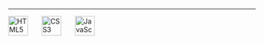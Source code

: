 
---

<div>
  <img src="https://cdn.jsdelivr.net/gh/devicons/devicon@latest/icons/html5/html5-original.svg" alt="HTML5" height="40"/>
  <img width="20"/>
  <img src="https://cdn.jsdelivr.net/gh/devicons/devicon@latest/icons/css3/css3-original.svg" alt="CSS3" height="40"/>
  <img width="20"/>
  <img src="https://cdn.jsdelivr.net/gh/devicons/devicon@latest/icons/javascript/javascript-original.svg" alt="JavaScript" height="40"/>
  <img width="20"/>
</div>
